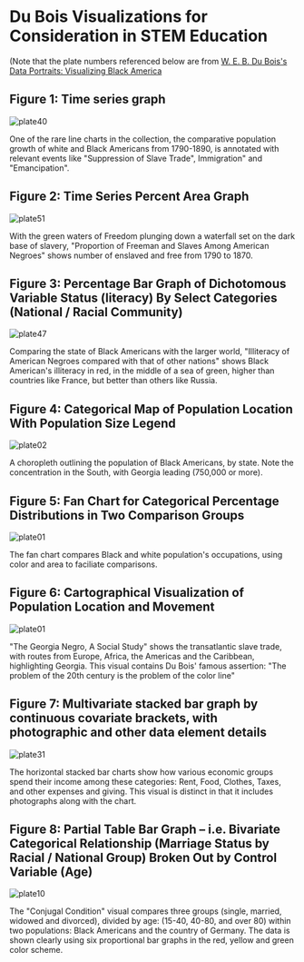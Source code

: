 # Du Bois Visualizations for Consideration in STEM Education

(Note that the plate numbers referenced below are from [W. E. B. Du Bois's Data Portraits: Visualizing Black America](https://papress.com/products/w-e-b-du-boiss-data-portraits-visualizing-black-america)

## Figure 1: Time series graph

![plate40](original-plate-40.jpg)

One of the rare line charts in the collection, the comparative population growth of white and Black Americans from 1790-1890, is annotated with relevant events like "Suppression of Slave Trade", Immigration" and  "Emancipation".

## Figure 2: Time Series Percent Area Graph

![plate51](original-plate-51.jpg)

With the green waters of Freedom plunging down a waterfall set on the dark base of slavery, "Proportion of Freeman and Slaves Among American Negroes" shows number of enslaved and free from 1790 to 1870.

## Figure 3: Percentage Bar Graph of Dichotomous Variable Status (literacy) By Select Categories (National / Racial Community)

![plate47](original-plate-47.jpg)

Comparing the state of Black Americans with the larger world, "Illiteracy of American Negroes compared with that of other nations" shows Black American's illiteracy in red, in the middle of a sea of green, higher than countries like France, but better than others like Russia.

## Figure 4: Categorical Map of Population Location With Population Size Legend

![plate02](original-plate-02.jpg)

A choropleth outlining the population of Black Americans, by state. Note the concentration in the South, with Georgia leading (750,000 or more).

## Figure 5: Fan Chart for Categorical Percentage Distributions in Two Comparison Groups

![plate01](original-plate-27.jpg)

The fan chart compares Black and white population's occupations, using color and area to faciliate comparisons.


## Figure 6: Cartographical Visualization of Population Location and Movement

![plate01](original-plate-01.jpg)

"The Georgia Negro, A Social Study" shows the transatlantic slave trade, with routes from Europe, Africa, the Americas and the Caribbean, highlighting Georgia. This visual contains Du Bois' famous assertion: "The problem of the 20th century is the problem of the color line"


## Figure 7: Multivariate stacked bar graph by continuous covariate brackets, with photographic and other data element details

![plate31](original-plate-31.jpg)

The horizontal stacked bar charts show how various economic groups
spend their income among these categories: Rent, Food, Clothes, Taxes, and 
other expenses and giving. This visual is distinct in that it includes photographs along with the chart.

## Figure 8: Partial Table Bar Graph – i.e. Bivariate Categorical Relationship (Marriage Status by Racial / National Group) Broken Out by Control Variable (Age)

![plate10](original-plate-10.jpg) 

The "Conjugal Condition" visual compares three groups (single, married, widowed and divorced), divided by age: (15-40, 40-80, and over 80) within two populations: Black Americans and the country of Germany.  The data is shown clearly using six proportional bar graphs in the red, yellow and green color scheme.

